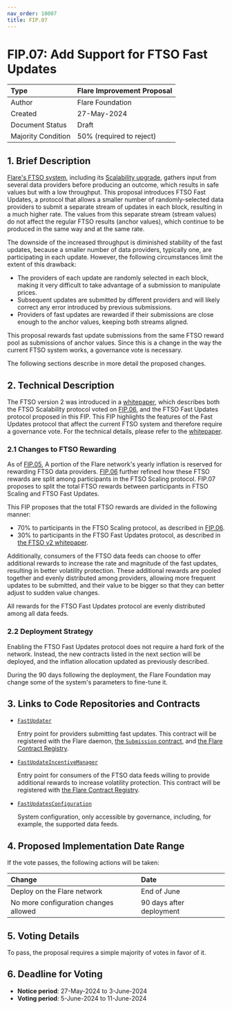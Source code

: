 ```yaml
---
nav_order: 10007
title: FIP.07
---
```


# FIP.07: Add Support for FTSO Fast Updates

| Type               | Flare Improvement Proposal |
| :----------------- | :------------------------- |
| Author             | Flare Foundation           |
| Created            | 27-May-2024                |
| Document Status    | Draft                      |
| Majority Condition | 50% (required to reject)   |

## 1. Brief Description

[Flare's FTSO system](https://docs.flare.network/tech/ftso), including its [Scalability upgrade](./FIP_6.md), gathers input from several data providers before producing an outcome, which results in safe values but with a low throughput.
This proposal introduces FTSO Fast Updates, a protocol that allows a smaller number of randomly-selected data providers to submit a separate stream of updates in each block, resulting in a much higher rate.
The values from this separate stream (stream values) do not affect the regular FTSO results (anchor values), which continue to be produced in the same way and at the same rate.

The downside of the increased throughput is diminished stability of the fast updates, because a smaller number of data providers, typically one, are participating in each update.
However, the following circumstances limit the extent of this drawback:

* The providers of each update are randomly selected in each block, making it very difficult to take advantage of a submission to manipulate prices.
* Subsequent updates are submitted by different providers and will likely correct any error introduced by previous submissions.
* Providers of fast updates are rewarded if their submissions are close enough to the anchor values, keeping both streams aligned.

This proposal rewards fast update submissions from the same FTSO reward pool as submissions of anchor values.
Since this is a change in the way the current FTSO system works, a governance vote is necessary.

The following sections describe in more detail the proposed changes.

## 2. Technical Description

The FTSO version 2 was introduced in a [whitepaper](https://flare.network/wp-content/uploads/FTSOv2.pdf), which describes both the FTSO Scalability protocol voted on [FIP.06](./FIP_6.md), and the FTSO Fast Updates protocol proposed in this FIP.
This FIP highlights the features of the Fast Updates protocol that affect the current FTSO system and therefore require a governance vote.
For the technical details, please refer to the [whitepaper](https://flare.network/wp-content/uploads/FTSOv2.pdf).

### 2.1 Changes to FTSO Rewarding

As of [FIP.05](./FIP_5.md), A portion of the Flare network's yearly inflation is reserved for rewarding FTSO data providers.
[FIP.06](./FIP_6.md) further refined how these FTSO rewards are split among participants in the FTSO Scaling protocol.
FIP.07 proposes to split the total FTSO rewards between participants in FTSO Scaling and FTSO Fast Updates.

This FIP proposes that the total FTSO rewards are divided in the following manner:

* 70% to participants in the FTSO Scaling protocol, as described in [FIP.06](./FIP_6.md).
* 30% to participants in the FTSO Fast Updates protocol, as described in [the FTSO v2 whitepaper](https://flare.network/wp-content/uploads/FTSOv2.pdf).

Additionally, consumers of the FTSO data feeds can choose to offer additional rewards to increase the rate and magnitude of the fast updates, resulting in better volatility protection.
These additional rewards are pooled together and evenly distributed among providers, allowing more frequent updates to be submitted, and their value to be bigger so that they can better adjust to sudden value changes.

All rewards for the FTSO Fast Updates protocol are evenly distributed among all data feeds.

### 2.2 Deployment Strategy

Enabling the FTSO Fast Updates protocol does not require a hard fork of the network.
Instead, the new contracts listed in the next section will be deployed, and the inflation allocation updated as previously described.

During the 90 days following the deployment, the Flare Foundation may change some of the system's parameters to fine-tune it.

## 3. Links to Code Repositories and Contracts

* [`FastUpdater`](https://github.com/flare-foundation/flare-smart-contracts-v2/tree/main/contracts/fastUpdates/implementation/FastUpdater.sol?ref_type=heads)

    Entry point for providers submitting fast updates.
    This contract will be registered with the Flare daemon, [the `Submission` contract](./FIP_6.md#211-the-submission-contract), and [the Flare Contract Registry](https://docs.flare.network/dev/getting-started/contract-addresses/#retrieval-from-blockchain).

* [`FastUpdateIncentiveManager`](https://github.com/flare-foundation/flare-smart-contracts-v2/tree/main/contracts/fastUpdates/implementation/FastUpdateIncentiveManager.sol?ref_type=heads)

    Entry point for consumers of the FTSO data feeds willing to provide additional rewards to increase volatility protection.
    This contract will be registered with [the Flare Contract Registry](https://docs.flare.network/dev/getting-started/contract-addresses/#retrieval-from-blockchain).

* [`FastUpdatesConfiguration`](https://github.com/flare-foundation/flare-smart-contracts-v2/tree/main/contracts/fastUpdates/implementation/FastUpdatesConfiguration.sol?ref_type=heads)

    System configuration, only accessible by governance, including, for example, the supported data feeds.

## 4. Proposed Implementation Date Range

If the vote passes, the following actions will be taken:

| Change                                | Date                     |
| :------------------------------------ | :----------------------- |
| Deploy on the Flare network           | End of June              |
| No more configuration changes allowed | 90 days after deployment |

## 5. Voting Details

To pass, the proposal requires a simple majority of votes in favor of it.

## 6. Deadline for Voting

* **Notice period**: 27-May-2024 to 3-June-2024
* **Voting period**: 5-June-2024 to 11-June-2024
